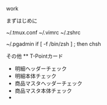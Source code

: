 work

まずはじめに

~/.tmux.conf
~/.vimrc
~/.zshrc

~/.pgadmin
if [ -f /bin/zsh ] ; then
chsh

その他
** T-Pointカード
- 明細ヘッダーチェック
- 明細本体チェック
- 商品マスタヘッダーチェック
- 商品マスタ本体チェック
-
